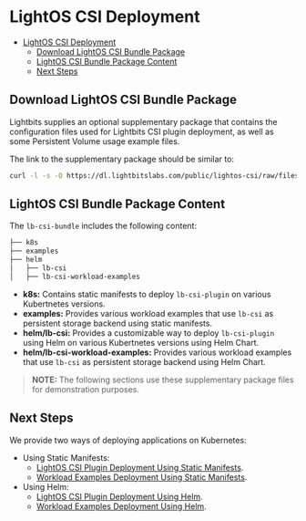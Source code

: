 # LightOS CSI Deployment

- [LightOS CSI Deployment](#lightos-csi-deployment)
  - [Download LightOS CSI Bundle Package](#download-lightos-csi-bundle-package)
  - [LightOS CSI Bundle Package Content](#lightos-csi-bundle-package-content)
  - [Next Steps](#next-steps)

## Download LightOS CSI Bundle Package

Lightbits supplies an optional supplementary package that contains the configuration files used for Lightbits CSI plugin deployment, as well as some Persistent Volume usage example files.

The link to the supplementary package should be similar to:

```bash
curl -l -s -O https://dl.lightbitslabs.com/public/lightos-csi/raw/files/lb-csi-bundle-<version>.tar.gz
```

## LightOS CSI Bundle Package Content

The `lb-csi-bundle` includes the following content:

```bash
├── k8s
├── examples
├── helm
│   ├── lb-csi
│   ├── lb-csi-workload-examples
```

- **k8s:** Contains static manifests to deploy `lb-csi-plugin` on various Kubertnetes versions.
- **examples:** Provides various workload examples that use `lb-csi` as persistent storage backend using static manifests.
- **helm/lb-csi:** Provides a customizable way to deploy `lb-csi-plugin` using Helm on various Kubertnetes versions using Helm Chart.
- **helm/lb-csi-workload-examples:** Provides various workload examples that use `lb-csi` as persistent storage backend using Helm Chart.

> **NOTE:** The following sections use these supplementary package files for demonstration purposes.

## Next Steps

We provide two ways of deploying applications on Kubernetes:

- Using Static Manifests:
  - [LightOS CSI Plugin Deployment Using Static Manifests](./plugin_deployment_static_manifests.md).
  - [Workload Examples Deployment Using Static Manifests](./workload_examples_deployment_using_static_manifests.md).
- Using Helm:
  - [LightOS CSI Plugin Deployment Using Helm](./plugin_deployment_using_helm.md).
  - [Workload Examples Deployment Using Helm](./workload_examples_deployment_using_helm.md).

